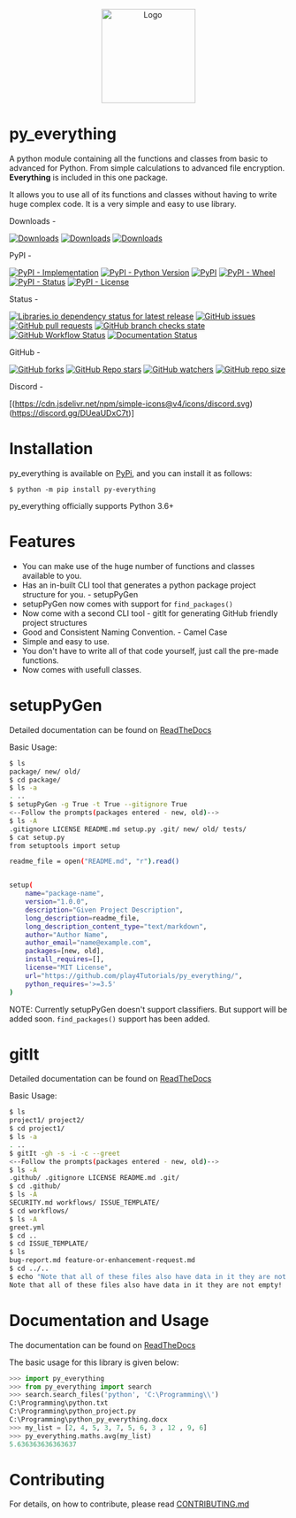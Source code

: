 <p align="center">

<img width="170px" height="170px" src="https://raw.githubusercontent.com/play4Tutorials/py_everything/master/extra/logo.png" alt="Logo">

</p>

# py_everything

A python module containing all the functions and classes from basic to advanced for Python. From simple calculations  to advanced file encryption. **Everything** is included in this one package.

It allows you to use all of its functions and classes without having to write huge complex code. It is a very simple and easy to use library. 

Downloads - 

[![Downloads](https://pepy.tech/badge/py-everything)](https://pypi.org/project/py-everything)
[![Downloads](https://pepy.tech/badge/py-everything/month)](https://pypi.org/project/py-everything)
[![Downloads](https://pepy.tech/badge/py-everything/week)](https://pypi.org/project/py-everything)

PyPI - 

[![PyPI - Implementation](https://img.shields.io/pypi/implementation/py-everything?logo=python&logoColor=yellow)](https://pypi.org/project/py-everything)
[![PyPI - Python Version](https://img.shields.io/pypi/pyversions/py-everything?logo=pypi&logoColor=green)](https://pypi.org/project/py-everything)
[![PyPI](https://img.shields.io/pypi/v/py-everything?logo=pypi&logoColor=green)](https://pypi.org/project/py-everything)
[![PyPI - Wheel](https://img.shields.io/pypi/wheel/py-everything)](https://pypi.org/project/py-everything)
[![PyPI - Status](https://img.shields.io/pypi/status/py-everything)](https://pypi.org/project/py-everything)
[![PyPI - License](https://img.shields.io/pypi/l/py-everything?color=success)](https://pypi.org/project/py-everything)

Status - 

[![Libraries.io dependency status for latest release](https://img.shields.io/librariesio/release/pypi/py-everything/1.1.1)](https://libraries.io/pypi/py-everything)
[![GitHub issues](https://img.shields.io/github/issues/play4Tutorials/py_everything)](https://github.com/play4Tutorials/py_everything/issues)
[![GitHub pull requests](https://img.shields.io/github/issues-pr/play4Tutorials/py_everything)](https://github.com/play4Tutorials/py_everything/pulls)
[![GitHub branch checks state](https://img.shields.io/github/checks-status/play4Tutorials/py_everything/master)](https://github.com/play4Tutorials/py_everything)
[![GitHub Workflow Status](https://img.shields.io/github/workflow/status/play4Tutorials/py_everything/Test%20Package)](https://github.com/play4Tutorials/py_everything)
[![Documentation Status](https://readthedocs.org/projects/py-everything/badge/?version=latest)](https://py-everything.readthedocs.io/en/latest/?badge=latest)

GitHub - 

[![GitHub forks](https://img.shields.io/github/forks/play4Tutorials/py_everything?style=social)](https://github.com/play4Tutorials/py_everything/pulls)
[![GitHub Repo stars](https://img.shields.io/github/stars/play4Tutorials/py_everything?style=social)](https://github.com/play4Tutorials/py_everything/pulls)
[![GitHub watchers](https://img.shields.io/github/watchers/play4Tutorials/py_everything?style=social)](https://github.com/play4Tutorials/py_everything/pulls)
[![GitHub repo size](https://img.shields.io/github/repo-size/play4Tutorials/py_everything?logo=github)](https://github.com/play4Tutorials/py_everything/pulls)

Discord - 

[(https://cdn.jsdelivr.net/npm/simple-icons@v4/icons/discord.svg)(https://discord.gg/DUeaUDxC7t)]

# Installation

py_everything is available on [PyPi](https://pypi.org/project/py-everything), and you can install it as follows:

`$ python -m pip install py-everything`

py_everything officially supports Python 3.6+

# Features

- You can make use of the huge number of functions and classes available to you.
- Has an in-built CLI tool that generates a python package project structure for you. - setupPyGen
- setupPyGen now comes with support for `find_packages()`
- Now come with a second CLI tool - gitIt for generating GitHub friendly project structures
- Good and Consistent Naming Convention. - Camel Case
- Simple and easy to use.
- You don't have to write all of that code yourself, just call the pre-made functions.
- Now comes with usefull classes.

# setupPyGen

Detailed documentation can be found on [ReadTheDocs](https://py-everything.readthedocs.io/en/latest/setupPyGen.html)

Basic Usage:

```bash
$ ls
package/ new/ old/
$ cd package/
$ ls -a
. ..
$ setupPyGen -g True -t True --gitignore True
<--Follow the prompts(packages entered - new, old)-->
$ ls -A
.gitignore LICENSE README.md setup.py .git/ new/ old/ tests/
$ cat setup.py
from setuptools import setup

readme_file = open("README.md", "r").read()


setup(
    name="package-name",
    version="1.0.0",
    description="Given Project Description",
    long_description=readme_file,
    long_description_content_type="text/markdown",
    author="Author Name",
    author_email="name@example.com",
    packages=[new, old],
    install_requires=[],
    license="MIT License",
    url="https://github.com/play4Tutorials/py_everything/",
    python_requires='>=3.5'
)
```

NOTE: Currently setupPyGen doesn't support classifiers. But support will be added soon. `find_packages()` support has been added.

# gitIt

Detailed documentation can be found on [ReadTheDocs](https://py-everything.readthedocs.io/en/latest/gitIt.html)

Basic Usage:

```bash
$ ls
project1/ project2/
$ cd project1/
$ ls -a
. ..
$ gitIt -gh -s -i -c --greet
<--Follow the prompts(packages entered - new, old)-->
$ ls -A
.github/ .gitignore LICENSE README.md .git/ 
$ cd .github/
$ ls -A
SECURITY.md workflows/ ISSUE_TEMPLATE/
$ cd workflows/
$ ls -A
greet.yml
$ cd ..
$ cd ISSUE_TEMPLATE/
$ ls
bug-report.md feature-or-enhancement-request.md
$ cd ../..
$ echo "Note that all of these files also have data in it they are not empty!"
Note that all of these files also have data in it they are not empty!
```

# Documentation and Usage

The documentation can be found on [ReadTheDocs](https://py-everything.readthedocs.io/en/latest/)


The basic usage for this library is given below:

```python
>>> import py_everything
>>> from py_everything import search
>>> search.search_files('python', 'C:\Programming\\')
C:\Programming\python.txt
C:\Programming\python_project.py
C:\Programming\python_py_everything.docx
>>> my_list = [2, 4, 5, 3, 7, 5, 6, 3 , 12 , 9, 6]
>>> py_everything.maths.avg(my_list)
5.636363636363637
```
# Contributing

For details, on how to contribute, please read [CONTRIBUTING.md](https://github.com/play4Tutorials/py_everything/tree/master/CONTRIBUTING.md)
